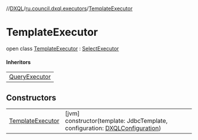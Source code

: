 //[DXQL](../../../index.md)/[ru.council.dxql.executors](../index.md)/[TemplateExecutor](index.md)

# TemplateExecutor

open class [TemplateExecutor](index.md) : [SelectExecutor](../-select-executor/index.md)

#### Inheritors

| |
|---|
| [QueryExecutor](../-query-executor/index.md) |

## Constructors

| | |
|---|---|
| [TemplateExecutor](-template-executor.md) | [jvm]<br>constructor(template: JdbcTemplate, configuration: [DXQLConfiguration](../../ru.council.dxql/-d-x-q-l-configuration/index.md)) |

